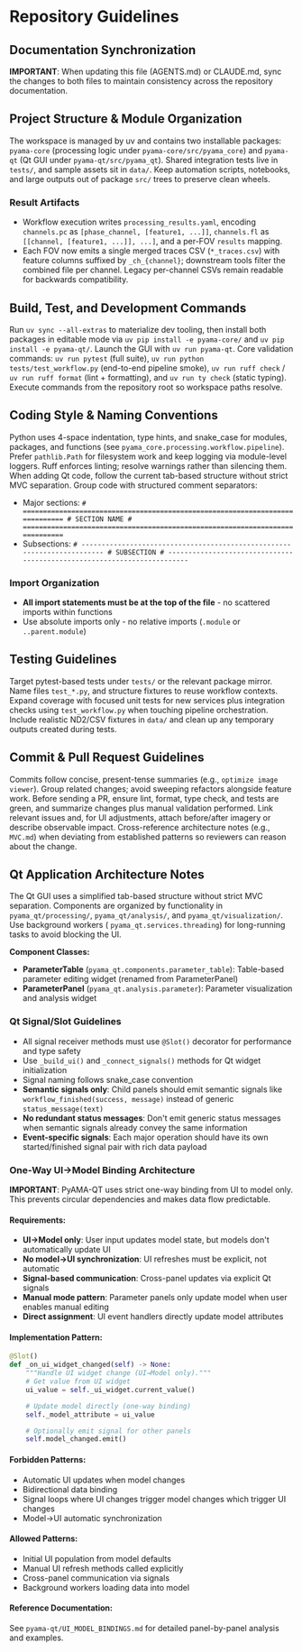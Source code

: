 # Repository Guidelines

## Documentation Synchronization

**IMPORTANT**: When updating this file (AGENTS.md) or CLAUDE.md, sync the changes to both files to
maintain consistency across the repository documentation.

## Project Structure & Module Organization

The workspace is managed by uv and contains two installable packages: `pyama-core` (processing logic under
`pyama-core/src/pyama_core`) and `pyama-qt` (Qt GUI under `pyama-qt/src/pyama_qt`). Shared integration tests live in
`tests/`, and sample assets sit in `data/`. Keep automation scripts, notebooks, and large outputs out of package `src/`
trees to preserve clean wheels.

### Result Artifacts

- Workflow execution writes `processing_results.yaml`, encoding `channels.pc` as `[phase_channel, [feature1, ...]]`,
  `channels.fl` as `[[channel, [feature1, ...]], ...]`, and a per-FOV `results` mapping.
- Each FOV now emits a single merged traces CSV (`*_traces.csv`) with feature columns suffixed by `_ch_{channel}`;
  downstream tools filter the combined file per channel. Legacy per-channel CSVs remain readable for backwards
  compatibility.

## Build, Test, and Development Commands

Run `uv sync --all-extras` to materialize dev tooling, then install both packages in editable mode via
`uv pip install -e pyama-core/` and `uv pip install -e pyama-qt/`. Launch the GUI with `uv run pyama-qt`. Core
validation commands: `uv run pytest` (full suite), `uv run python tests/test_workflow.py` (end-to-end pipeline smoke),
`uv run ruff check` / `uv run ruff format` (lint + formatting), and `uv run ty check` (static typing). Execute commands
from the repository root so workspace paths resolve.

## Coding Style & Naming Conventions

Python uses 4-space indentation, type hints, and snake_case for modules, packages, and functions (see
`pyama_core.processing.workflow.pipeline`). Prefer `pathlib.Path` for filesystem work and keep logging via module-level
loggers. Ruff enforces linting; resolve warnings rather than silencing them. When adding Qt code, follow the current
tab-based structure without strict MVC separation. Group code with structured comment separators:

- Major sections:
  `# ============================================================================= # SECTION NAME # =============================================================================`
- Subsections:
  `# ------------------------------------------------------------------------ # SUBSECTION # ------------------------------------------------------------------------`

### Import Organization

- **All import statements must be at the top of the file** - no scattered imports within functions
- Use absolute imports only - no relative imports (`.module` or `..parent.module`)

## Testing Guidelines

Target pytest-based tests under `tests/` or the relevant package mirror. Name files `test_*.py`, and structure fixtures
to reuse workflow contexts. Expand coverage with focused unit tests for new services plus integration checks using
`test_workflow.py` when touching pipeline orchestration. Include realistic ND2/CSV fixtures in `data/` and clean up any
temporary outputs created during tests.

## Commit & Pull Request Guidelines

Commits follow concise, present-tense summaries (e.g., `optimize image viewer`). Group related changes; avoid sweeping
refactors alongside feature work. Before sending a PR, ensure lint, format, type check, and tests are green, and
summarize changes plus manual validation performed. Link relevant issues and, for UI adjustments, attach before/after
imagery or describe observable impact. Cross-reference architecture notes (e.g., `MVC.md`) when deviating from
established patterns so reviewers can reason about the change.

## Qt Application Architecture Notes

The Qt GUI uses a simplified tab-based structure without strict MVC separation. Components are organized by
functionality in `pyama_qt/processing/`, `pyama_qt/analysis/`, and `pyama_qt/visualization/`. Use background workers (
`pyama_qt.services.threading`) for long-running tasks to avoid blocking the UI.

**Component Classes:**

- **ParameterTable** (`pyama_qt.components.parameter_table`): Table-based parameter editing widget (renamed from
  ParameterPanel)
- **ParameterPanel** (`pyama_qt.analysis.parameter`): Parameter visualization and analysis widget

### Qt Signal/Slot Guidelines

- All signal receiver methods must use `@Slot()` decorator for performance and type safety
- Use `_build_ui()` and `_connect_signals()` methods for Qt widget initialization
- Signal naming follows snake_case convention
- **Semantic signals only**: Child panels should emit semantic signals like `workflow_finished(success, message)`
  instead of generic `status_message(text)`
- **No redundant status messages**: Don't emit generic status messages when semantic signals already convey the same
  information
- **Event-specific signals**: Each major operation should have its own started/finished signal pair with rich data
  payload

### One-Way UI→Model Binding Architecture

**IMPORTANT**: PyAMA-QT uses strict one-way binding from UI to model only. This prevents circular dependencies and makes
data flow predictable.

#### Requirements:

- **UI→Model only**: User input updates model state, but models don't automatically update UI
- **No model→UI synchronization**: UI refreshes must be explicit, not automatic
- **Signal-based communication**: Cross-panel updates via explicit Qt signals
- **Manual mode pattern**: Parameter panels only update model when user enables manual editing
- **Direct assignment**: UI event handlers directly update model attributes

#### Implementation Pattern:

```python
@Slot()
def _on_ui_widget_changed(self) -> None:
    """Handle UI widget change (UI→Model only)."""
    # Get value from UI widget
    ui_value = self._ui_widget.current_value()

    # Update model directly (one-way binding)
    self._model_attribute = ui_value

    # Optionally emit signal for other panels
    self.model_changed.emit()
```

#### Forbidden Patterns:

- Automatic UI updates when model changes
- Bidirectional data binding
- Signal loops where UI changes trigger model changes which trigger UI changes
- Model→UI automatic synchronization

#### Allowed Patterns:

- Initial UI population from model defaults
- Manual UI refresh methods called explicitly
- Cross-panel communication via signals
- Background workers loading data into model

#### Reference Documentation:

See `pyama-qt/UI_MODEL_BINDINGS.md` for detailed panel-by-panel analysis and examples.
